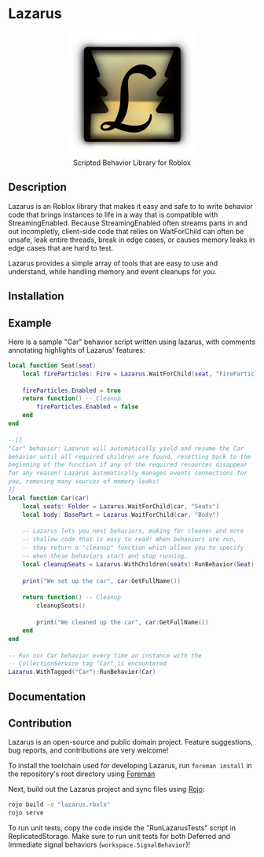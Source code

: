 
# Lazarus
<p align="center">
<img width="256" height="256" src="Logo512.png" />
<br clear="left"/>
Scripted Behavior Library for Roblox
</p>

## Description

Lazarus is an Roblox library that makes it easy and safe to to write behavior code that brings instances to life in a way that is compatible with StreamingEnabled. Because StreamingEnabled often streams parts in and out incompletly, client-side code that relies on WaitForChild can often be unsafe, leak entire threads, break in edge cases, or causes memory leaks in edge cases that are hard to test.

Lazarus provides a simple array of tools that are easy to use and understand, while handling memory and event cleanups for you.

## Installation


## Example

Here is a sample "Car" behavior script written using lazarus, with comments annotating highlights of Lazarus' features:
```lua 
local function Seat(seat)
    local fireParticles: Fire = Lazarus.WaitForChild(seat, "FireParticles")

    fireParticles.Enabled = true
    return function() -- Cleanup
        fireParticles.Enabled = false
    end
end

--[[
"Car" behavior: Lazarus will automatically yield and resume the Car
behavior until all required children are found, resetting back to the
beginning of the function if any of the required resources disappear
for any reason! Lazarus automatically manages events connections for
you, removing many sources of memory leaks!
]]
local function Car(car)
    local seats: Folder = Lazarus.WaitForChild(car, "Seats")
    local body: BasePart = Lazarus.WaitForChild(car, "Body")

    -- Lazarus lets you nest behaviors, making for cleaner and more
    -- shallow code that is easy to read! When behaviors are run,
    -- they return a "cleanup" function which allows you to specify
    -- when these behaviors start and stop running.
    local cleanupSeats = Lazarus.WithChildren(seats):RunBehavior(Seat)

    print("We set up the car", car:GetFullName())

    return function() -- Cleanup
        cleanupSeats()

        print("We cleaned up the car", car:GetFullName())
    end
end

-- Run our Car behavior every time an instance with the
-- CollectionService tag "Car" is encountered
Lazarus.WithTagged("Car"):RunBehavior(Car)
```

## Documentation




## Contribution

Lazarus is an open-source and public domain project. Feature suggestions, bug reports, and contributions are very welcome!

To install the toolchain used for developing Lazarus, run `foreman install` in the repository's root directory using [Foreman](https://github.com/Roblox/foreman)

Next, build out the Lazarus project and sync files using [Rojo](https://rojo.space/docs):

```bash
rojo build -o "lazarus.rbxlx"
rojo serve
```

To run unit tests, copy the code inside the "RunLazarusTests" script in ReplicatedStorage. Make sure to run unit tests for both Deferred and Immediate signal behaviors (`workspace.SignalBehavior`)!
